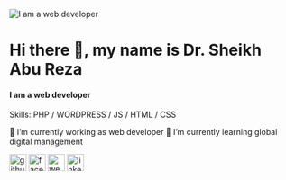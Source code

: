 ![I am  a web developer ](https://media-exp2.licdn.com/dms/image/C4D16AQE-wpqe9kwnCQ/profile-displaybackgroundimage-shrink_200_800/0/1656719149186?e=1661990400&v=beta&t=LG9hSSZNE4CgR2hRSn52vCM5IIHBGaZtLNYfR2J8uAQ)

# Hi there 👋, my name is Dr. Sheikh Abu Reza
#### I am  a web developer 
Skills: PHP / WORDPRESS / JS / HTML / CSS

 🔭 I’m currently working as web developer
 🌱 I’m currently learning global digital management
 
[<img src='https://cdn.jsdelivr.net/npm/simple-icons@3.0.1/icons/github.svg' alt='github' height='30'>](https://github.com/reza-iist)   [<img src='https://cdn.jsdelivr.net/npm/simple-icons@3.0.1/icons/facebook.svg' alt='facebook' height='30'>](https://www.facebook.com/iistofficial)  [<img src='https://cdn.jsdelivr.net/npm/simple-icons@3.0.1/icons/icloud.svg' alt='website' height='30'>](https://iist-mirpur.edu.bd) 
[<img src='https://cdn.jsdelivr.net/npm/simple-icons@3.0.1/icons/linkedin.svg' alt='linkedin' height='30'>](https://www.linkedin.com/in/sheikh-abu-reza-068ab43b/?lipi=urn%3Ali%3Apage%3Ad_flagship3_feed%3BAxdwyeO4RGWGsg9nu292eA%3D%3D)
